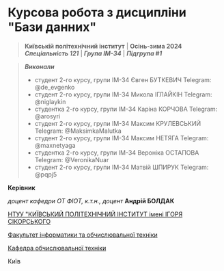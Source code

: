 # Курсова робота з дисципліни "Бази данних" 

> **Київській політехнічний інститут**  | **Осінь-зима 2024**  
> ***Спеціальність 121*** | ***Група ІМ-34*** | ***Підгрупа #1***

> ***Виконали***
> - студент 2-го курсу, групи ІМ-34 Євген БУТКЕВИЧ
Telegram: @de_evgenko
> - студент 2-го курсу, групи ІМ-34 Микола ІГЛАЙКІН
Telegram: @niglaykin
> - студентка 2-го курсу, групи ІМ-34 Карiна КОРЧОВА
Telegram: @arosyri
> - студент 2-го курсу, групи ІМ-34 Максим КРУЛЕВСЬКИЙ
Telegram: @MaksimkaMalutka
> - студент 2-го курсу, групи ІМ-34 Максим НЕТЯГА
Telegram: @maxnetyaga
> - студентка 2-го курсу, групи ІМ-34 Вероніка ОСТАПОВА
Telegram: @VeronikaNuar
> - студент 2-го курсу, групи ІМ-34 Матвій ШПИРУК
Telegram: @pqpj5

**Керівник**

*доцент кафедри ОТ ФІОТ, к.т.н., доцент*<span padding-right:5em></span> **Андрій БОЛДАК** 

[НТУУ "КИЇВСЬКИЙ ПОЛІТЕХНІЧНИЙ ІНСТИТУТ імені ІГОРЯ СІКОРСЬКОГО](https://kpi.ua/)

[Факультет інформатики та обчислювальної техніки](https://fiot.kpi.ua/)

[Кафедра обчислювальної техніки](https://comsys.kpi.ua/)

Київ
